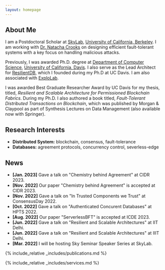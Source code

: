 ```yaml
---
layout: homepage
---
```


## About Me

I am a Postdoctoral Scholar at 
<a href="https://sky.cs.berkeley.edu/">SkyLab</a>, 
<a href="https://www.berkeley.edu/">University of California, Berkeley</a>.
I am working with <a href="https://nacrooks.github.io/">Dr. Natacha Crooks</a> on designing efficient fault-tolerant systems 
with a key focus on handling malicious attacks.
<br>

Previously, I was awarded Ph.D. degree at 
<a href="http://www.cs.ucdavis.edu/">Department of Computer Science</a>, 
<a href="https://www.ucdavis.edu/">University of California, Davis</a>. 
I also serve as the Lead Architect for <a href="https://resilientdb.com/">ResilientDB</a>, which I founded 
during my Ph.D at UC Davis.
I am also associated with <a href="https://expolab.org/">ExploLab</a>.
<br>

I was awarded Best Graduate Researcher Award by UC Davis for my thesis, titled, 
<i>Resilient and Scalable Architecture for Permissioned Blockchain Fabrics</i>. 
During my Ph.D. I also authored a book titled, 
<i>Fault-Tolerant Distributed Transactions on Blockchain</i>, which was published by Morgan & Claypool as part of Synthesis Lectures on Data Management 
(also available now with Springer).

## Research Interests

- **Distributed System:** blockchain, consensus, fault-tolerance
- **Databases:** agreement protocols, concurrency control, severless-edge

## News

- **[Jan. 2023]** Gave a talk on "Chemistry behind Agreement" at CIDR 2023.
- **[Nov. 2022]** Our paper "Chemistry behind Agreement" is accepted at CIDR 2023.
- **[Nov. 2022]** Gave a talk on "In Trusted Components we Trust" at ConsensusDay 2022.
- **[Oct. 2022]** Gave a talk on "Authenticated Concurent Databases" at HPTS 2022.
- **[Aug. 2022]** Our paper "ServerlessBFT" is accepted at ICDE 2023.
- **[Jun. 2022]** Gave a talk on "Resilient and Scalable Architectures" at IIT Delhi.
- **[Jun. 2022]** Gave a talk on "Resilient and Scalable Architectures" at IIIT Delhi.
- **[Mar. 2022]** I will be hosting Sky Seminar Speaker Series at SkyLab.

{% include_relative _includes/publications.md %}

{% include_relative _includes/services.md %}
